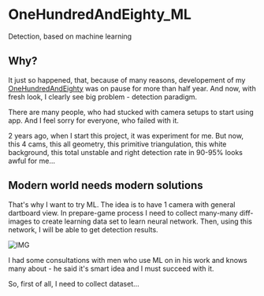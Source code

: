 # OneHundredAndEighty_ML

Detection, based on machine learning

## Why?

It just so happened, that, because of many reasons, developement of my [OneHundredAndEighty](https://github.com/YellowFive5/OneHundredAndEighty) was on pause for more than half year. And now, with fresh look, I clearly see big problem - detection paradigm.

There are many people, who had stucked with camera setups to start using app. And I feel sorry for everyone, who failed with it.

2 years ago, when I start this project, it was experiment for me. But now, this 4 cams, this all geometry, this primitive triangulation, this white background, this total unstable and right detection rate in 90-95% looks awful for me...

## Modern world needs modern solutions

That's why I want to try ML. The idea is to have 1 camera with general dartboard view. In prepare-game process I need to collect many-many diff-images to create learning data set to learn neural network. Then, using this network, I will be able to get detection results.

![IMG](https://user-images.githubusercontent.com/42347722/114268242-d2ae8280-9a08-11eb-93a8-f24947e13dc6.jpg)

I had some consultations with men who use ML on in his work and knows many about - he said it's smart idea and I must succeed with it.

So, first of all, I need to collect dataset...
